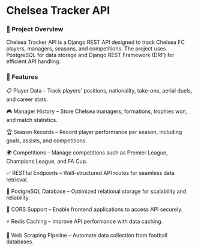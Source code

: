 # Chelsea Tracker API

### 📌 Project Overview

Chelsea Tracker API is a Django REST API designed to track Chelsea FC players, managers, seasons, and competitions. The project uses PostgreSQL for data storage and Django REST Framework (DRF) for efficient API handling.

### 🚀  Features

📋 Player Data – Track players' positions, nationality, take-ons, aerial duels, and career stats.

🎮 Manager History – Store Chelsea managers, formations, trophies won, and match statistics.

🏆 Season Records – Record player performance per season, including goals, assists, and competitions.

🌍 Competitions – Manage competitions such as Premier League, Champions League, and FA Cup.

✅ RESTful Endpoints – Well-structured API routes for seamless data retrieval.

🔧 PostgreSQL Database – Optimized relational storage for scalability and reliability.

📡 CORS Support – Enable frontend applications to access API securely.

⚡ Redis Caching – Improve API performance with data caching.

🤖 Web Scraping Pipeline – Automate data collection from football databases.

